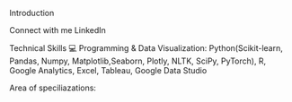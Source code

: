Introduction


Connect with me
LinkedIn

Technical Skills 💻
Programming & Data Visualization: Python(Scikit-learn, Pandas, Numpy, Matplotlib,Seaborn, Plotly, NLTK, SciPy, PyTorch), R, Google Analytics, Excel, Tableau, Google Data Studio

Area of speciliazations:

